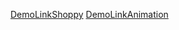 [DemoLinkShoppy](https://kefir228.github.io/myProjects/shoppy)
[DemoLinkAnimation](https://kefir228.github.io/myProjects/animation)
